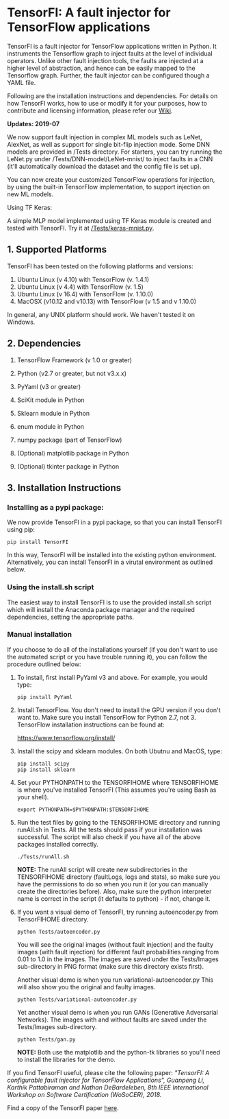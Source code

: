 # TensorFI: A fault injector for TensorFlow applications

TensorFI is a fault injector for TensorFlow applications written in 
Python. It instruments the Tensorflow graph to inject faults at the
level of individual operators. Unlike other fault injection tools,
the faults are injected at a higher level of abstraction, and hence
can be easily mapped to the Tensorflow graph. Further, the fault
injector can be configured though a YAML file. 

Following are the installation instructions and dependencies. For
details on how TensorFI works, how to use or modify it for your purposes,
how to contribute and licensing information, please refer our
[Wiki](https://github.com/DependableSystemsLab/TensorFI/wiki).


**Updates: 2019-07**

We now support fault injection in complex ML models such as LeNet, AlexNet, as well as support for single bit-flip injection mode. Some DNN models are provided in /Tests directory. For starters, you can try running the LeNet.py under /Tests/DNN-model/LeNet-mnist/ to inject faults in a CNN (it'll automatically download the dataset and the config file is set up).

You can now create your customized TensorFlow operations for injection, by using the built-in TensorFlow implementation, to support injection on new ML models.

Using TF Keras:

A simple MLP model implemented using TF Keras module is created and tested with TensorFI. Try it at [/Tests/keras-mnist.py](https://github.com/nniranjhana/TensorFI/blob/master/Tests/keras-mnist.py).


## 1. Supported Platforms

TensorFI has been tested on the following platforms and versions:

1. Ubuntu Linux (v 4.10) with TensorFlow (v. 1.4.1)
2. Ubuntu Linux (v 4.4) with TensorFlow (v. 1.5)  
3. Ubuntu Linux (v 16.4) with TensorFlow (v. 1.10.0) 
4. MacOSX (v10.12 and v10.13) with TensorFlow (v 1.5 and v 1.10.0) 

In general, any UNIX platform should work. We haven't tested it on Windows.

## 2. Dependencies

1. TensorFlow Framework (v 1.0 or greater)

2. Python (v2.7 or greater, but not v3.x.x)

3. PyYaml (v3 or greater)

4. SciKit module in Python

5. Sklearn module in Python

6. enum module in Python

7. numpy package (part of TensorFlow)

8. (Optional) matplotlib package in Python

9. (Optional) tkinter package in Python

## 3. Installation Instructions

### Installing as a pypi package:

We now provide TensorFI in a pypi package, so that you can install TensorFI
using pip:

   ```
   pip install TensorFI
   ```

In this way, TensorFI will be installed into the existing python environment.
Alternatively, you can install TensorFI in a virutal environment as outlined
below.

### Using the install.sh script

The easiest way to install TensorFI is to use the 
provided install.sh script which will install the Anaconda package
manager and the required dependencies, setting the 
appropriate paths.

### Manual installation

If you choose to do all of the installations yourself (if you don't want to
use the automated script or you have trouble running it), you can follow the
procedure outlined below:

1. To install, first install PyYaml v3 and above.
For example, you would type:

   ```
   pip install PyYaml
   ```

2. Install TensorFlow. You don't need to install
the GPU version if you don't want to. Make
sure you install TensorFlow for Python 2.7, not 3.
TensorFlow installation instructions can be found at:

	https://www.tensorflow.org/install/

3. Install the scipy and sklearn modules. On both
Ubutnu and MacOS, type:

   ```
   pip install scipy
   pip install sklearn
   ```

4. Set your PYTHONPATH to the TENSORFIHOME
where TENSORFIHOME is where you've installed TensorFI
(This assumes you're using Bash as your shell).

   ```
   export PYTHONPATH=$PYTHONPATH:$TENSORFIHOME
   ```

5. Run the test files by going to the TENSORFIHOME
directory and running runAll.sh in Tests. All the
tests should pass if your installation was successful. 
The script will also check if you have all of 
the above packages installed correctly.

   ```
   ./Tests/runAll.sh
   ```

   **NOTE:** The runAll script will create new subdirectories
in the TENSORFIHOME directory (faultLogs, logs and stats),
so make sure you have the permissions to do so when 
you run it (or you can manually create the directories before).
Also, make sure the python interpreter name is correct
in the script (it defaults to python) - if not, change it.

6. If you want a visual demo of TensorFI, 
  try running autoencoder.py from TensorFIHOME directory.

   ```
   python Tests/autoencoder.py
   ```

   You will see the original images (without fault injection)
and the faulty images (with fault injection) for different
fault probabilities ranging from 0.01 to 1.0 in the images.
The images are saved under the Tests/Images sub-directory 
in PNG format (make sure this directory exists first). 

   Another visual demo is when you run variational-autoencoder.py
This will also show you the original and faulty images.

   ```
   python Tests/variational-autoencoder.py
   ```

   Yet another visual demo is when you run GANs (Generative
Adversarial Networks). The images with and without faults 
are saved under the Tests/Images sub-directory.
	
   ```
   python Tests/gan.py
   ```

   **NOTE:** Both use the matplotlib and the python-tk libraries
      so you'll need to install the libraries for the demo.

If you find TensorFI useful, please cite the following paper: *"TensorFI: A configurable fault injector for TensorFlow Applications", Guanpeng Li, Karthik Pattabiraman and Nathan DeBardeleben, 8th IEEE International Workshop on Software Certification (WoSoCER), 2018.*

Find a copy of the TensorFI paper [here](http://blogs.ubc.ca/karthik/files/2018/08/TensorFI-Camera-Ready.pdf).
